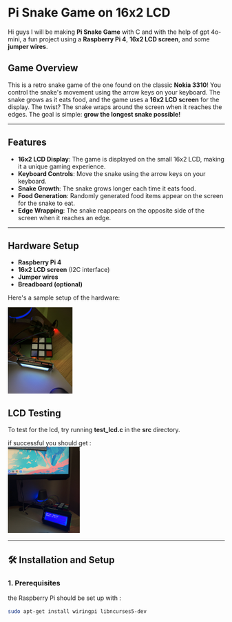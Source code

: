# Pi Snake Game on 16x2 LCD 

Hi guys I will be making **Pi Snake Game** with C and with the help of gpt 4o-mini, a fun project using a **Raspberry Pi 4**, **16x2 LCD screen**, and some **jumper wires**. 

## Game Overview

This is a retro snake game of the one found on the classic **Nokia 3310**! You control the snake's movement using the arrow keys on your keyboard. The snake grows as it eats food, and the game uses a **16x2 LCD screen** for the display. The twist? The snake wraps around the screen when it reaches the edges. The goal is simple: **grow the longest snake possible!**

---

## Features

- **16x2 LCD Display**: The game is displayed on the small 16x2 LCD, making it a unique gaming experience.
- **Keyboard Controls**: Move the snake using the arrow keys on your keyboard.
- **Snake Growth**: The snake grows longer each time it eats food.
- **Food Generation**: Randomly generated food items appear on the screen for the snake to eat.
- **Edge Wrapping**: The snake reappears on the opposite side of the screen when it reaches an edge.

---

## Hardware Setup

- **Raspberry Pi 4**
- **16x2 LCD screen** (I2C interface)
- **Jumper wires**
- **Breadboard (optional)**

Here's a sample setup of the hardware:

<img src='image/hardware.JPG' height=200px >


## LCD Testing
To test for the lcd, try running **test_lcd.c** in the **src** directory.

if successful you should get :
<br>
<img src='image/lcd_test.PNG' height=200px >




---

## 🛠️ Installation and Setup

### 1. Prerequisites

the Raspberry Pi should be  set up with :

```bash
sudo apt-get install wiringpi libncurses5-dev
